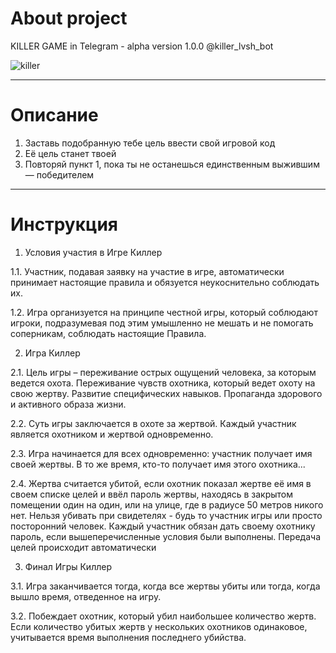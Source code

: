 # About project

KILLER GAME in Telegram - alpha version 1.0.0 
@killer_lvsh_bot

![killer](https://image.tmdb.org/t/p/original/vY3JxJp260Ypwebk4bS22OjrXHN.jpg "killer")

____
# Описание
1. Заставь подобранную тебе цель ввести свой игровой код
2. Её цель станет твоей
3. Повторяй пункт 1, пока ты не останешься единственным выжившим — победителем
-----
# Инструкция
1. Условия участия в Игре Киллер

1.1. Участник, подавая заявку на участие в игре, автоматически принимает настоящие правила и обязуется неукоснительно соблюдать их.

1.2. Игра организуется на принципе честной игры, который соблюдают игроки, подразумевая под этим умышленно не мешать и не помогать соперникам, соблюдать настоящие Правила.


2. Игра Киллер

2.1. Цель игры – переживание острых ощущений человека, за которым ведется охота. Переживание чувств охотника, который ведет охоту на свою жертву. Развитие специфических навыков. Пропаганда здорового и активного образа жизни.

2.2. Суть игры заключается в охоте за жертвой. Каждый участник является охотником и жертвой одновременно.

2.3. Игра начинается для всех одновременно: участник получает имя своей жертвы. В то же время, кто-то получает имя этого охотника...

2.4. Жертва считается убитой, если охотник показал жертве её имя в своем списке целей и ввёл пароль жертвы, находясь в закрытом помещении один на один, или на улице, где в радиусе 50 метров никого нет. Нельзя убивать при свидетелях - будь то участник игры или просто посторонний человек. Каждый участник обязан дать своему охотнику пароль, если вышеперечисленные условия были выполнены. Передача целей происходит автоматически


3. Финал Игры Киллер

3.1. Игра заканчивается тогда, когда все жертвы убиты или тогда, когда вышло время, отведенное на игру.

3.2. Побеждает охотник, который убил наибольшее количество жертв. Если количество убитых жертв у нескольких охотников одинаковое, учитывается время выполнения последнего убийства.
